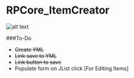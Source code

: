 RPCore_ItemCreator
==================
![alt text](http://i.imgur.com/nlgaeyR.png "GUI")

###To-Do
* ~~Create YML~~
* ~~Link save to YML~~
* ~~Link button to save~~
* Populate form on JList click [For Editing Items]
